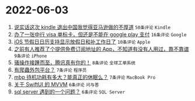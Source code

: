 # 2022-06-03

1. [说实话这次 kindle 退出中国我觉得亚马逊做的不厚道](https://www.v2ex.com/t/857070) `50条评论` `Kindle`
1. [办了一张中行 visa 单标卡，但还是不能在 google play 支付](https://www.v2ex.com/t/857088) `16条评论` `Google`
1. [iOS 节假日日历支持显示放假日和补工作日了](https://www.v2ex.com/t/857085) `10条评论` `Apple`
1. [之前有人推荐了个提供免费订阅地址的 App，不知道有没有人用过，靠不靠谱](https://www.v2ex.com/t/857068) `9条评论` `iPhone`
1. [骚操作接踵而至，腾讯真有你的！](https://www.v2ex.com/t/857072) `8条评论` `全球工单系统`
1. [有爬蟲外包平台？](https://www.v2ex.com/t/857081) `7条评论` `程序员`
1. [mbp 待机功耗有多大？能真正的休眠么？](https://www.v2ex.com/t/857071) `7条评论` `MacBook Pro`
1. [关于 SwiftUI 的 MVVM](https://www.v2ex.com/t/857084) `6条评论` `问与答`
1. [sql server 遇到的一个问题？](https://www.v2ex.com/t/857080) `6条评论` `SQL Server`
